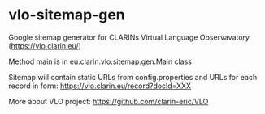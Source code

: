 # vlo-sitemap-gen
Google sitemap generator for CLARINs Virtual Language Observavatory (https://vlo.clarin.eu/)

Method main is in eu.clarin.vlo.sitemap.gen.Main class

Sitemap will contain static URLs from config.properties and URLs for each record in form:
https://vlo.clarin.eu/record?docId=XXX

More about VLO project: https://github.com/clarin-eric/VLO
